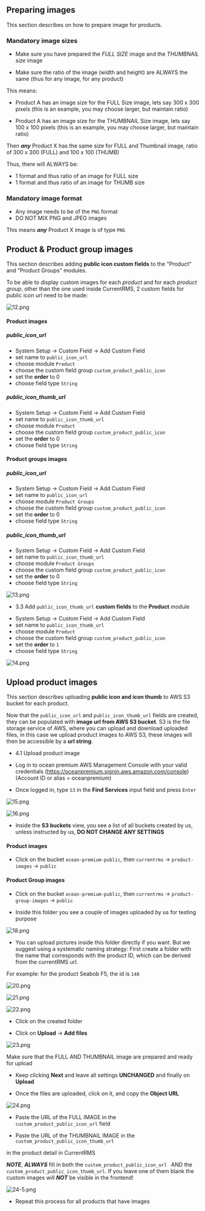 ## Preparing images

This section describes on how to prepare image for products.

### Mandatory image sizes

- Make sure you have prepared the _FULL SIZE_ image and the _THUMBNAIL size_ image

- Make sure the ratio of the image (width and height) are ALWAYS the same (thus for any image, for any product) 
  

This means: 

- Product A has an image size for the FULL Size image, lets say 300 x 300 pixels (this is an example, you may choose larger, but maintain ratio)

- Product A has an image size for the THUMBNAIL Size image, lets say 100 x 100 pixels (this is an example, you may choose larger, but maintain ratio)

Then ***any*** Product X has the same size for FULL and Thumbnail image, ratio of 300 x 300 (FULL) and 100 x 100 (THUMB)

Thus, there will ALWAYS be:

- 1 format and thus ratio of an image for FULL size 
- 1 format and thus ratio of an image for THUMB size


### Mandatory image format

- Any image needs to be of the `PNG` format
- DO NOT MIX PNG and JPEG images

This means ***any*** Product X image is of type `PNG`


## Product & Product group images

This section describes adding **public icon custom fields** to the "Product" and "Product Groups" modules.

To be able to display custom images for each _product_ and for each _product group_, other than the one used inside CurrentRMS, 2 custom fields for public icon url need to be made:


![12.png](https://bitbucket.org/repo/qEd965M/images/1480953562-12.png)


#### Product images

##### public_icon_url

- System Setup -> Custom Field -> Add Custom Field
- set name to ```public_icon_url```
- choose module ```Product```
- choose the custom field group ```custom_product_public_icon```
- set the **order** to 0
- choose field type ```String```

##### public_icon_thumb_url

- System Setup -> Custom Field -> Add Custom Field
- set name to ```public_icon_thumb_url```
- choose module ```Product```
- choose the custom field group ```custom_product_public_icon```
- set the **order** to 0
- choose field type ```String```


#### Product groups images

##### public_icon_url

- System Setup -> Custom Field -> Add Custom Field
- set name to ```public_icon_url```
- choose module ```Product Groups```
- choose the custom field group ```custom_product_public_icon```
- set the **order** to 0
- choose field type ```String```

##### public_icon_thumb_url

- System Setup -> Custom Field -> Add Custom Field
- set name to ```public_icon_thumb_url```
- choose module ```Product Groups```
- choose the custom field group ```custom_product_public_icon```
- set the **order** to 0
- choose field type ```String```


![13.png](https://bitbucket.org/repo/qEd965M/images/2482269974-13.png)

* 3.3 Add `public_icon_thumb_url` **custom fields** to the **Product** module

- System Setup -> Custom Field -> Add Custom Field
- set name to `public_icon_thumb_url`
- choose module `Product`
- choose the custom field group `custom_product_public_icon`
- set the **order** to `1`
- choose field type `String`

![14.png](https://bitbucket.org/repo/qEd965M/images/3815600737-14.png)


## Upload product images

This section describes uploading **public icon and icon thumb** to AWS S3 bucket for each product. 

Now that the `public_icon_url` and `public_icon_thumb_url` fields are created, they can be populated with **image url from AWS S3 bucket**. S3 is the file storage service of AWS, where you can upload and download uploaded files, in this case we upload product images to AWS S3, these images will then be accessible by a **url string**.

* 4.1 Upload product image

- Log in to ocean premium AWS Management Console with your valid credentials 
(https://oceanpremium.signin.aws.amazon.com/console) (Account ID or alias = oceanpremium)

- Once logged in, type `S3` in the **Find Services** input field and press `Enter`

![15.png](https://bitbucket.org/repo/qEd965M/images/24151003-15.png)

![16.png](https://bitbucket.org/repo/qEd965M/images/1564715802-16.png)

- Inside the **S3 buckets** view, you see a list of all buckets created by us, unless instructed by us, **DO NOT CHANGE ANY SETTINGS**

#### Product images

- Click on the bucket `ocean-premium-public`, then `currentrms` -> `product-images` -> `public`

#### Product Group images

- Click on the bucket `ocean-premium-public`, then `currentrms` -> `product-group-images` -> `public`

- Inside this folder you see a couple of images uploaded by us for testing purpose

![18.png](https://bitbucket.org/repo/qEd965M/images/2021069110-18.png)

- You can upload pictures inside this folder directly if you want. But we suggest using a systematic naming strategy: First create a folder with the name that corresponds with the product ID, which can be derived from the currentRMS url. 

For example: for the product Seabob F5, the id is `148`

![20.png](https://bitbucket.org/repo/qEd965M/images/2117638500-20.png)

![21.png](https://bitbucket.org/repo/qEd965M/images/3309557532-21.png)

![22.png](https://bitbucket.org/repo/qEd965M/images/3789644213-22.png)

- Click on the created folder

- Click on **Upload** -> **Add files**

![23.png](https://bitbucket.org/repo/qEd965M/images/3494105478-23.png)

Make sure that the FULL AND THUMBNAIL image are prepared and ready for upload

- Keep clicking **Next** and leave all settings **UNCHANGED** and finally on **Upload**

- Once the files are uploaded, click on it, and copy the **Object URL**

![24.png](https://bitbucket.org/repo/qEd965M/images/3952421003-24.png)

- Paste the URL of the FULL IMAGE in the `custom_product_public_icon_url` field

- Paste the URL of the THUMBNAIL IMAGE in the `custom_product_public_icon_thumb_url` 

in the product detail in CurrentRMS


***NOTE***, ***ALWAYS*** fill in both the `custom_product_public_icon_url ` AND the `custom_product_public_icon_thumb_url`. If you leave one of them blank the custom images will ***NOT*** be visible in the frontend! 

![24-5.png](https://bitbucket.org/repo/qEd965M/images/3842950623-24-5.png)

- Repeat this process for all products that have images